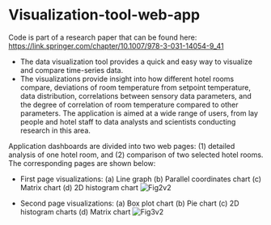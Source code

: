 # Visualization-tool-web-app

Code is part of a research paper that can be found here: https://link.springer.com/chapter/10.1007/978-3-031-14054-9_41 

- The data visualization tool provides a quick and easy way to visualize and compare time-series data.
- The visualizations provide insight into how different hotel rooms compare, deviations of room temperature from setpoint temperature, data distribution, correlations between sensory data parameters, and the degree of correlation of room temperature compared to other parameters. The application is aimed at a wide range of users, from lay people and hotel staff to data analysts and scientists conducting research in this area.

Application dashboards are divided into two web pages: (1) detailed analysis of one hotel room, and (2) comparison of two selected hotel rooms. The corresponding pages are shown below:

- First page visualizations: 
(a) Line graph
(b) Parallel coordinates chart 
(c) Matrix chart 
(d) 2D histogram chart 
![Fig2v2](https://github.com/IvaMate/Visualization-tool-web-app/assets/55032190/1079f4e4-9df3-41f8-bcaa-ef4de817895b)

- Second page visualizations: 
(a) Box plot chart
(b) Pie chart 
(c) 2D histogram charts
(d) Matrix chart 
![Fig3v2](https://github.com/IvaMate/Visualization-tool-web-app/assets/55032190/60891fd1-36ba-48a9-beac-ced121eeb4c8)

